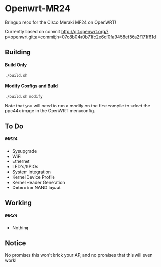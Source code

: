 # Openwrt-MR24

Bringup repo for the Cisco Meraki MR24 on OpenWRT!

Currently based on commit http://git.openwrt.org/?p=openwrt.git;a=commit;h=07c8b04a0b71fc2e6df0fa9458ef56a2f171f61d

Building
-----
#### Build Only
`./build.sh`

#### Modify Configs and Build
`./build.sh modify`

Note that you will need to run a modify on the first compile to select the ppc44x image in the OpenWRT menuconfig.

To Do
-----
##### MR24
* Sysupgrade
* WiFi
* Ethernet
* LED's/GPIOs
* System Integration
* Kernel Device Profile
* Kernel Header Generation
* Determine NAND layout

Working
-----
##### MR24
 * Nothing

Notice
------
No promises this won't brick your AP, and no promises that this will even work!
